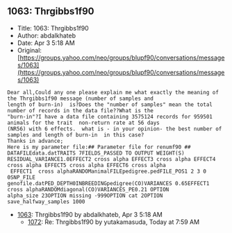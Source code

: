 ## 1063: Thrgibbs1f90

- Title: 1063: Thrgibbs1f90
- Author: abdalkhateb
- Date: Apr 3 5:18 AM
- Original: [https://groups.yahoo.com/neo/groups/blupf90/conversations/messages/1063](https://groups.yahoo.com/neo/groups/blupf90/conversations/messages/1063)

```
Dear all,Could any one please explain me what exactly the meaning of the Thrgibbs1f90 message (number of samples and
length of burn-in)  is?Does the "number of samples" mean the total number of records in the data file??What is the
"burn-in"?I have a data file containing 3575124 records for 959501 animals for the trait  non-return rate at 56 days
(NR56) with 6 effects.	what is - in your opinion- the best number of samples and length of burn-in  in this case?
Thanks in advance;
Here is my parameter file:## Parameter file for renumf90 ## DATAFILEdata.datTRAITS 7FIELDS_PASSED TO OUTPUT WEIGHT(S)
RESIDUAL_VARIANCE1.0EFFECT2 cross alpha EFFECT3 cross alpha EFFECT4 cross alpha EFFECT5 cross alpha EFFECT6 cross alpha
 EFFECT1  cross alphaRANDOManimalFILEpedigree.pedFILE_POS1 2 3 0 0SNP_FILE
genofile.datPED_DEPTH0INBREEDINGpedigree(CO)VARIANCES 0.65EFFECT1  cross alphaRANDOMdiagonal(CO)VARIANCES_PE0.21 OPTION
alpha_size 23OPTION missing -999OPTION cat 2OPTION save_halfway_samples 1000
```

- [1063](1063.md): Thrgibbs1f90 by abdalkhateb, Apr 3 5:18 AM
    - [1072](1072.md): Re: Thrgibbs1f90 by yutakamasuda, Today at 7:59 AM
